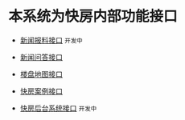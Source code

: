 
# 本系统为快房内部功能接口


+ [新闻报料接口](/doc//news/README.md)   `开发中`
+ [新闻问答接口](/doc//ask/README.md)    

+ [楼盘地图接口](/doc//map/README.md)  
+ [快房案例接口](/doc/case/README.md)  

+ [快房后台系统接口](/doc/system/README.md) `开发中`
